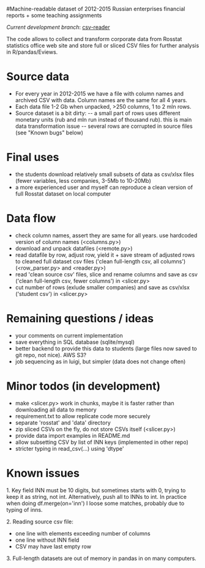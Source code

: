#Machine-readable dataset of 2012-2015 Russian enterprises financial reports + some teaching assignments

*Current development branch*: [csv-reader](https://github.com/epogrebnyak/data-rosstat-boo-2013/tree/csv_reader)

The code allows to collect and transform corporate data from Rosstat statistics office web site 
and store full or sliced CSV files for further analysis in R/pandas/Eviews.

Source data
===========
- For every year in 2012-2015 we have a file with column names and archived CSV with data. Column names are the same for all 4 years. 
- Each data file 1-2 Gb when unpacked, >250 columns, 1 to 2 mln rows. 
- Source dataset is a bit dirty: 
 -- a small part of rows uses different monetary units (rub and mln run instead of thousand rub). this is main data 
    transformation issue
 -- several rows are corrupted in source files (see "Known bugs" below)

Final uses
==========
- the students download relatively small subsets of data as csv/xlsx files (fewer variables, less companies, 3-5Mb to 10-20Mb) 
- a more experienced user and myself can reproduce a clean version of full Rosstat dataset on local computer

Data flow
=========
- check column names, assert they are same for all years. use hardcoded version of column names (<columns.py>)
- download and unpack datafiles (<remote.py>)
- read datafile by row, adjust row, yield it + save stream of adjusted rows to cleaned full dataset csv files 
  ('clean full-length csv, all columns') (<row_parser.py> and <reader.py>)
- read 'clean source csv' files, slice and rename columns and save as csv ('clean full-length csv, fewer columns')
  in <slicer.py>
- cut number of rows (exlude smaller companies) and save as csv/xlsx ('student csv') in <slicer.py>

Remaining questions / ideas
===========================
- your comments on current implementation
- save everything in SQL database (sqlite/mysql)
- better backend to provide this data to students (large files now saved to git repo, not nice). AWS S3?
- job sequencing as in luigi, but simpler (data does not change often)

Minor todos (in development)
============================
- make <slicer.py> work in chunks, maybe it is faster rather than downloading all data to memory
- requirement.txt to allow replicate code more securely 
- separate 'rosstat' and 'data' directory
- zip sliced CSVs on the fly, do not store CSVs itself (<slicer.py>)
- provide data import examples in README.md 
- allow subsetting CSV by list of INN keys (implemented in other repo)
- stricter typing in read_csv(...) using 'dtype'

Known issues
============

1\. Key field INN must be 10 digits, but sometimes starts with 0, trying to keep it as string, not int. 
Alternatively, push all to INNs to int. In practice when doing df.merge(on='inn') I loose some matches,
probably due to typing of inns.
 
2\. Reading source csv file:
  - one line with elements exceeding number of columns  
  - one line without INN field 
  - CSV may have last empty row

3\. Full-length datasets are out of memory in pandas in on many computers.
